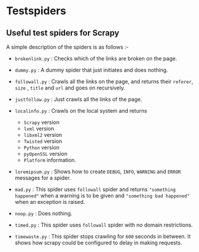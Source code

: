 # Testspiders
## Useful test spiders for Scrapy

A simple description of the spiders is as follows :-

* `brokenlink.py` : Checks which of the links are broken on the page.
* `dummy.py` : A dummy spider that just initiates and does nothing.
* `followall.py` : Crawls all the links on the page, and returns their `referer`, `size` , `title` and `url` and goes on recursively. 
* `justfollow.py` : Just crawls all the links of the page.
* `localinfo.py` : Crawls on the local system and returns 

     * `Scrapy` version 
     * `lxml` version
     * `libxml2` version
     * `Twisted` version
     * `Python` version
     * `pyOpenSSL` version 
     * `Platform` information.
* `loremipsum.py` : Shows how to create `DEBUG`, `INFO`, `WARNING` and `ERROR` messages for a spider.
* `mad.py` : This spider uses `followall` spider and returns `"something happened"` when a warning is to be given and `"something bad happened"` when an exception is raised.
* `noop.py` : Does nothing.
* `timed.py` : This spider uses `followall` spider with no domain restrictions.
* `timewaste.py` : This spider stops crawling for `600` seconds in between. It shows how scrapy could  be configured to delay in making requests.
